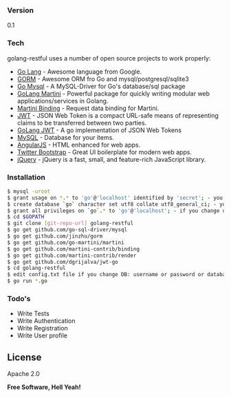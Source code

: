 ### Version
0.1

### Tech

golang-restful uses a number of open source projects to work properly:

* [Go Lang] - Awesome language from Google. 
* [GORM] - Awesome ORM fro Go and mysql/postgresql/sqlite3
* [Go Mysql] - A MySQL-Driver for Go's database/sql package
* [GoLang Martini] - Powerful package for quickly writing modular web applications/services in Golang.
* [Martini Binding] - Request data binding for Martini.
* [JWT] - JSON Web Token is a compact URL-safe means of representing claims to be transferred between two parties.
* [GoLang JWT] - A go implementation of JSON Web Tokens
* [MySQL] - Database for your items.
* [AngularJS] - HTML enhanced for web apps.
* [Twitter Bootstrap] - Great UI boilerplate for modern web apps.
* [jQuery] - jQuery is a fast, small, and feature-rich JavaScript library.

### Installation

```sh
$ mysql -uroot
$ grant usage on *.* to 'go'@'localhost' identified by 'secret'; - you can change username and password
$ create database `go` character set utf8 collate utf8_general_ci; - you can change database name
$ grant all privileges on `go`.* to 'go'@'localhost'; - if you change username or database name, you need change here
$ cd $GOPATH
$ git clone [git-repo-url] golang-restful
$ go get github.com/go-sql-driver/mysql
$ go get github.com/jinzhu/gorm
$ go get github.com/go-martini/martini
$ go get github.com/martini-contrib/binding
$ go get github.com/martini-contrib/render
$ go get github.com/dgrijalva/jwt-go
$ cd golang-restful
$ edit config.txt file if you change DB: username or password or database name
$ go run *.go
```

### Todo's

- Write Tests
- Write Authentication
- Write Registration
- Write User profile

License
----

Apache 2.0


**Free Software, Hell Yeah!**

[marked]:https://github.com/chjj/marked
[Twitter Bootstrap]:http://twitter.github.com/bootstrap/
[jQuery]:http://jquery.com
[AngularJS]:http://angularjs.org
[Go Lang]:https://golang.org/
[MySQL]:https://www.mysql.com/
[Go Mysql]:https://github.com/go-sql-driver/mysql
[GoLang Martini]:https://github.com/go-martini/martini
[GORM]:https://github.com/jinzhu/gorm
[Martini Binding]:https://github.com/codegangsta/martini-contrib/tree/master/binding
[GoLang JWT]:https://github.com/dgrijalva/jwt-go
[JWT]:http://jwt.io
